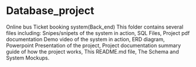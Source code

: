 # Database_project
Online  bus Ticket booking system(Back_end)
This folder contains several files including:
Snipes/snipets of the system in action, SQL Files,
Project pdf documentation
Demo video of the system in action,
ERD diagram,
Powerpoint Presentation of the project,
Project documentation summary guide of how the project works,
This README.md file,
The Schema and
System Mockups. 

